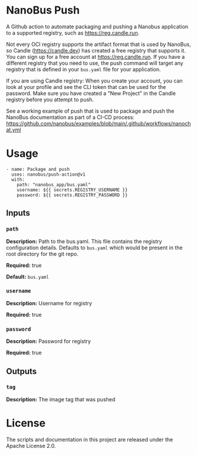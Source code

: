 # NanoBus Push

A Github action to automate packaging and pushing a Nanobus application to a supported registry, such as https://reg.candle.run.

Not every OCI registry supports the artifact format that is used by NanoBus, so Candle (https://candle.dev) has created a free registry that supports it. You can sign up for a free account at https://reg.candle.run.  If you have a different registry that you need to use, the push command will target any registry that is defined in your `bus.yaml` file for your application.

If you are using Candle registry: When you create your account, you can look at your profile and see the CLI token that can be used for the password.  Make sure you have created a "New Project" in the Candle registry before you attempt to push.

See a working example of push that is used to package and push the NanoBus documentation as part of a CI-CD process: https://github.com/nanobus/examples/blob/main/.github/workflows/nanochat.yml

# Usage
```
- name: Package and push
  uses: nanobus/push-action@v1
  with:
    path: "nanobus_app/bus.yaml"
    username: ${{ secrets.REGISTRY_USERNAME }}
    password: ${{ secrets.REGISTRY_PASSWORD }}
```

## Inputs

### `path`

**Description:** Path to the bus.yaml. This file contains the registry configuration details. Defaults to `bus.yaml` which would be present in the root directory for the git repo.

**Required:** true

**Default:** `bus.yaml`

### `username`

**Description:** Username for registry

**Required:** true

### `password`

**Description:** Password for registry

**Required:** true

## Outputs

### `tag`
**Description:** The image tag that was pushed

# License

The scripts and documentation in this project are released under the Apache License 2.0.
